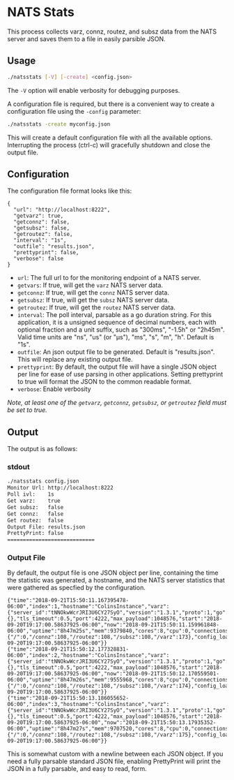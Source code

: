 # NATS Stats

This process collects varz, connz, routez, and subsz data from the NATS server and saves them to a file in easily parsible JSON.

## Usage

```bash
./natsstats [-V] [-create] <config.json>
```

The `-V` option will enable verbosity for debugging purposes.

A configuration file is required, but there is a convenient way to create a configuration file using the `-config` parameter:

```bash
./natsstats -create myconfig.json
```

This will create a default configuration file with all the available options.  Interrupting the process (ctrl-c) will gracefully shutdown and close the output file.

## Configuration

The configuration file format looks like this:

```text
{
  "url": "http://localhost:8222",
  "getvarz": true,
  "getconnz": false,
  "getsubsz": false,
  "getroutez": false,
  "interval": "1s",
  "outfile": "results.json",
  "prettyprint": false,
  "verbose": false
}
```

* `url`: The full url to for the monitoring endpoint of a NATS server.
* `getvars`: If true, will get the `varz` NATS server data.
* `getconnz`: If true, will get the `connz` NATS server data.
* `getsubsz`: If true, will get the `subsz` NATS server data.
* `getroutez`: If true, will get the `routez` NATS server data.
* `interval`: The poll interval, parsable as a go duration string.  For this application, it is a unsigned sequence of decimal numbers, each with optional fraction and a unit suffix, such as "300ms", "-1.5h" or "2h45m". Valid time units are "ns", "us" (or "µs"), "ms", "s", "m", "h".  Default is "1s".
* `outfile`:  An json output file to be generated.  Default is "results.json".  This will replace any existing output file.
* `prettyprint`:  By default, the output file will have a single JSON object per line for ease of use parsing in other applications.  Setting prettyprint to true will format the JSON to the common readable format.
* `verbose`: Enable verbosity

_Note, at least one of the `getvarz`, `getconnz`, `getsubsz`, or `getroutez` field must be set to true._

## Output

The output is as follows:

### stdout

```bash
./natsstats config.json
Monitor Url: http://localhost:8222
Poll ivl:    1s
Get varz:    true
Get subsz:   false
Get connz:   false
Get routez:  false
Output File: results.json
PrettyPrint: false
============================
```

### Output File

By default, the output file is one JSON object per line, containing the time the statistic was generated, a hostname, and the NATS server statistics that were gathered as specfied by the configuration.

```text
{"time":"2018-09-21T15:50:11.167395478-06:00","index":1,"hostname":"ColinsInstance","varz":{"server_id":"tNNOkwWcrJRI3U6CY27SyO","version":"1.3.1","proto":1,"go":"go1.10.3","host":"0.0.0.0","addr":"0.0.0.0","max_connections":65536,"ping_interval":120000000000,"ping_max":2,"http_host":"0.0.0.0","http_port":8222,"https_port":0,"auth_timeout":1,"max_control_line":4096,"cluster":{},"tls_timeout":0.5,"port":4222,"max_payload":1048576,"start":"2018-09-20T19:17:00.58637925-06:00","now":"2018-09-21T15:50:11.159961848-06:00","uptime":"8h47m25s","mem":9379840,"cores":8,"cpu":0,"connections":0,"total_connections":0,"routes":0,"remotes":0,"in_msgs":0,"out_msgs":0,"in_bytes":0,"out_bytes":0,"slow_consumers":0,"max_pending":268435456,"write_deadline":2000000000,"subscriptions":0,"http_req_stats":{"/":0,"/connz":108,"/routez":108,"/subsz":108,"/varz":173},"config_load_time":"2018-09-20T19:17:00.58637925-06:00"}}
{"time":"2018-09-21T15:50:12.177328831-06:00","index":2,"hostname":"ColinsInstance","varz":{"server_id":"tNNOkwWcrJRI3U6CY27SyO","version":"1.3.1","proto":1,"go":"go1.10.3","host":"0.0.0.0","addr":"0.0.0.0","max_connections":65536,"ping_interval":120000000000,"ping_max":2,"http_host":"0.0.0.0","http_port":8222,"https_port":0,"auth_timeout":1,"max_control_line":4096,"cluster":{},"tls_timeout":0.5,"port":4222,"max_payload":1048576,"start":"2018-09-20T19:17:00.58637925-06:00","now":"2018-09-21T15:50:12.170559501-06:00","uptime":"8h47m26s","mem":9555968,"cores":8,"cpu":0,"connections":0,"total_connections":0,"routes":0,"remotes":0,"in_msgs":0,"out_msgs":0,"in_bytes":0,"out_bytes":0,"slow_consumers":0,"max_pending":268435456,"write_deadline":2000000000,"subscriptions":0,"http_req_stats":{"/":0,"/connz":108,"/routez":108,"/subsz":108,"/varz":174},"config_load_time":"2018-09-20T19:17:00.58637925-06:00"}}
{"time":"2018-09-21T15:50:13.186055652-06:00","index":3,"hostname":"ColinsInstance","varz":{"server_id":"tNNOkwWcrJRI3U6CY27SyO","version":"1.3.1","proto":1,"go":"go1.10.3","host":"0.0.0.0","addr":"0.0.0.0","max_connections":65536,"ping_interval":120000000000,"ping_max":2,"http_host":"0.0.0.0","http_port":8222,"https_port":0,"auth_timeout":1,"max_control_line":4096,"cluster":{},"tls_timeout":0.5,"port":4222,"max_payload":1048576,"start":"2018-09-20T19:17:00.58637925-06:00","now":"2018-09-21T15:50:13.17935352-06:00","uptime":"8h47m27s","mem":9707520,"cores":8,"cpu":0,"connections":0,"total_connections":0,"routes":0,"remotes":0,"in_msgs":0,"out_msgs":0,"in_bytes":0,"out_bytes":0,"slow_consumers":0,"max_pending":268435456,"write_deadline":2000000000,"subscriptions":0,"http_req_stats":{"/":0,"/connz":108,"/routez":108,"/subsz":108,"/varz":175},"config_load_time":"2018-09-20T19:17:00.58637925-06:00"}}
```

This is somewhat custom with a newline between each JSON object.  If you need a fully parsable standard JSON file, enabling PrettyPrint will print the JSON in a fully parsable, and easy to read, form.